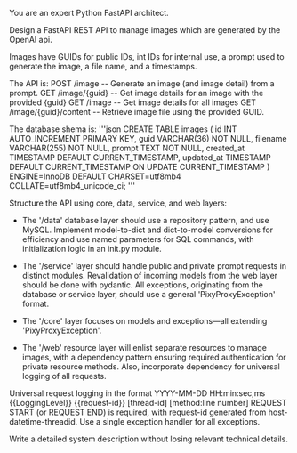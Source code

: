 You are an expert Python FastAPI architect.

Design a FastAPI REST API to manage images which are generated by the OpenAI api.

Images have GUIDs for public IDs, int IDs for internal use,
a prompt used to generate the image, a file name, and a timestamps.

The API is:
POST /image -- Generate an image (and image detail) from a prompt.
GET /image/{guid} -- Get image details for an image with the provided {guid}
GET /image -- Get image details for all images
GET /image/{guid}/content -- Retrieve image file using the provided GUID.


The database shema is:
'''json
CREATE TABLE images (
    id INT AUTO_INCREMENT PRIMARY KEY,
    guid VARCHAR(36) NOT NULL,
    filename VARCHAR(255) NOT NULL,
    prompt TEXT NOT NULL,
    created_at TIMESTAMP DEFAULT CURRENT_TIMESTAMP,
    updated_at TIMESTAMP DEFAULT CURRENT_TIMESTAMP ON UPDATE CURRENT_TIMESTAMP
)  ENGINE=InnoDB DEFAULT CHARSET=utf8mb4 COLLATE=utf8mb4_unicode_ci;
'''

Structure the API using core, data, service, and web layers:

- The '/data' database layer should use a repository pattern, and use MySQL. Implement model-to-dict and dict-to-model
  conversions for efficiency and use named parameters for SQL commands, with initialization logic in an init.py module.

- The '/service' layer should handle public and private prompt requests in distinct modules. Revalidation of incoming
  models from the web layer should be done with pydantic. All exceptions, originating from the database or service
  layer, should use a general 'PixyProxyException' format.

- The '/core' layer focuses on models and exceptions—all extending 'PixyProxyException'.

- The '/web' resource layer will enlist separate resources to manage images, with a dependency pattern
  ensuring required authentication for private resource methods. Also, incorporate dependency for universal logging of
  all requests.

Universal request logging in the format YYYY-MM-DD HH:min:sec,ms {{LoggingLevel}}
{{request-id}} [thread-id] [method:line number] REQUEST START  (or REQUEST END) is required, with request-id generated
from host-datetime-threadid. Use a single exception handler for all exceptions.

Write a detailed system description without losing relevant technical details.
